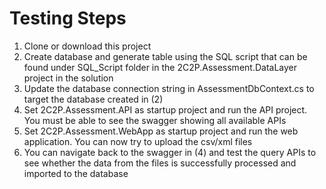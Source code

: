 # Testing Steps

1. Clone or download this project
2. Create database and generate table using the SQL script that can be found under SQL_Script folder in the 2C2P.Assessment.DataLayer project in the solution
3. Update the database connection string in AssessmentDbContext.cs to target the database created in (2)
4. Set 2C2P.Assessment.API as startup project and run the API project. You must be able to see the swagger showing all available APIs
5. Set 2C2P.Assessment.WebApp as startup project and run the web application. You can now try to upload the csv/xml files
7. You can navigate back to the swagger in (4) and test the query APIs to see whether the data from the files is successfully processed and imported to the database
